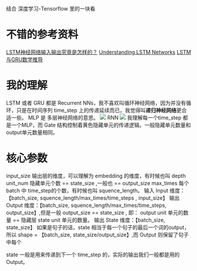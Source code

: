 结合 深度学习-Tensorflow 里的一块看
# 不错的参考资料
[LSTM神经网络输入输出究竟是怎样的？](https://www.zhihu.com/question/41949741)
[Understanding LSTM Networks](https://colah.github.io/posts/2015-08-Understanding-LSTMs/)
[LSTM与GRU数学推导](https://www.jianshu.com/p/1dc21b622cf9)
# 我的理解
LSTM 或者 GRU 都是 Recurrent NNs，我不喜欢叫循环神经网络，因为并没有循环，只是在时间序列 time_step 上的传递延续而已，我觉得叫**递归神经网络**更合适一些。
MLP 是 多层神经网络的意思。
![](./_image/2018-10-27-17-12-28.jpg?r=56)
RNN
![](./_image/2018-10-27-17-12-57.jpg?r=55)
我理解每一个time_step 都是一个MLP，而 Gate 结构控制着黄色隐藏单元的传递逻辑。一般隐藏单元数量和output单元数量相同。
# 核心参数
input_size 输出层的维度，可以理解为 embedding 的维度，有时候也叫 depth
unit_num 隐藏单元个数 == state_size ,一般也 == output_size
max_times 每个 batch 中 time_step的个数，有时候也叫 squence_length。
输入 Input 维度：【batch_size,  squence_length/max_times/time_steps , input_size】
输出 Output 维度：【batch_size, squence_length/max_times/time_steps, output_size】,但是一般 output_size == state_size , 即： output unit 单元的数量 == 隐藏层 state unit 单元的数量。
输出 State 维度：【batch_size,  state_size】
如果是句子的话，state 相当于每一个句子的最后一个词的output，所以 shape = 【batch_size,  state_size/output_size】,而 Output 则保留了句子中每个

state 一般是用来传递到下一个 time_step 的，实际的输出我们一般都是用的 Output。


